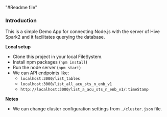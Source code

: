 "#Readme file"

### Introduction ###

This is a simple Demo App for connecting Node.js with the server of Hive Spark2 and it facilitates querying the database.


<b>Local setup</b>

* Clone this project in your local FileSystem.
* Install npm packages (`npm install`)
* Run the node server (`npm start`)
* We can API endpoints like:
    * `localhost:3000/list_tables`
    * `localhost:3000/list_all_acu_sts_n_enb_v1`
    * `http://localhost:3000/list_a_acu_sts_n_enb_v1/:timeStamp`


<b>Notes</b>

* We can change cluster configuration settings from `./cluster.json` file.
